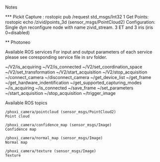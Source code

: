 Notes

*** Pickit
Capture :
    rostopic pub /request std_msgs/Int32 1
Get Points:
    rostopic echo /zivid/points_3d (sensor_msgs/PointCloud2)
Configuration:
    Single dyn reconfigure node with name zivid_stream. 3 ET and 3 iris (iris 0=disabled)


** Photoneo

Available ROS services
For input and output parameters of each service please see coresponding service file in srv folder.

~/V2/is_acquiring
~/V2/is_connected
~/V2/set_coordination_space
~/V2/set_transformation
~/V2/start_acquisition
~/V2/stop_acquisition
~/connect_camera
~/disconnect_camera
~/get_device_list
~/get_frame
~/get_hardware_indentification
~/get_supported_capturing_modes
~/is_acquiring
~/is_connected
~/save_frame
~/set_parameters
~/start_acquisition
~/stop_acquisition
~/trigger_image


Available ROS topics

    /phoxi_camera/pointcloud (sensor_msgs/PointCloud2)
    Point cloud

    /phoxi_camera/confidence_map (sensor_msgs/Image)
    Confidence map

    /phoxi_camera/normal_map (sensor_msgs/Image)
    Normal map

    /phoxi_camera/texture (sensor_msgs/Image)
    Texture